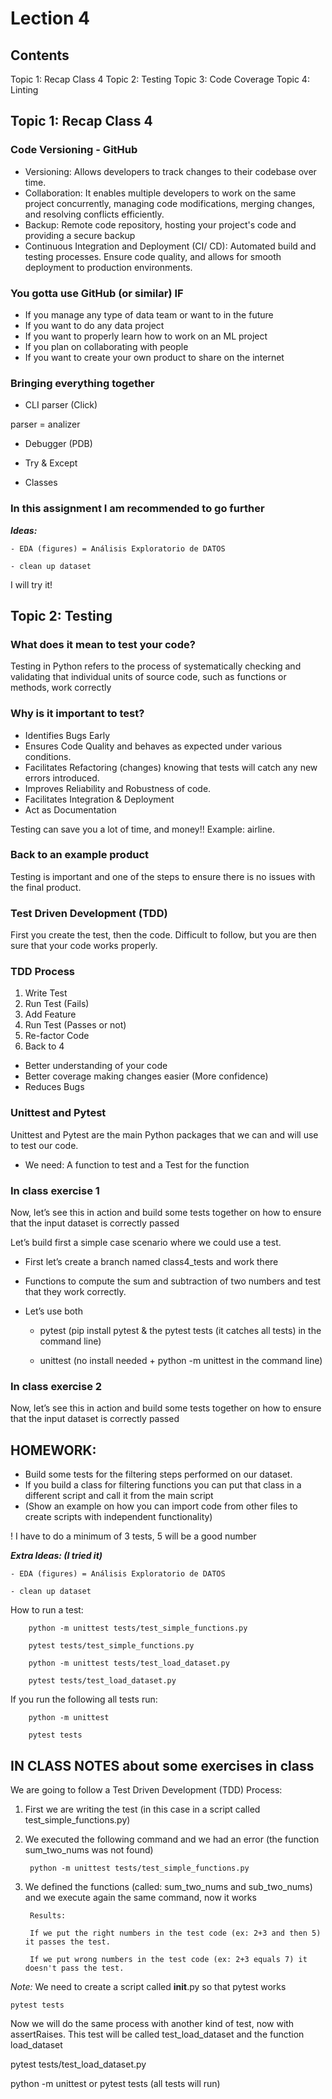 # Lection 4

## Contents

Topic 1: Recap Class 4
Topic 2: Testing
Topic 3: Code Coverage
Topic 4: Linting

## Topic 1: Recap Class 4

### Code Versioning - GitHub

- Versioning: Allows developers to track changes to
their codebase over time.
- Collaboration: It enables multiple developers to
work on the same project concurrently, managing
code modifications, merging changes, and
resolving conflicts efficiently.
- Backup: Remote code repository, hosting your
project's code and providing a secure backup
- Continuous Integration and Deployment (CI/
CD): Automated build and testing processes.
Ensure code quality, and allows for smooth
deployment to production environments.

### You gotta use GitHub (or similar) IF

- If you manage any type of data team or want to
in the future
- If you want to do any data project
- If you want to properly learn how to work on an
ML project
- If you plan on collaborating with people
- If you want to create your own product to share
on the internet

### Bringing everything together

- CLI parser (Click)

parser = analizer 

- Debugger (PDB)

- Try & Except

- Classes

### In this assignment I am recommended to go further

***Ideas:***

    - EDA (figures) = Análisis Exploratorio de DATOS
    
    - clean up dataset 

I will try it!

## Topic 2: Testing

### What does it mean to test your code?

Testing in Python refers to the process of
systematically checking and validating that
individual units of source code, such as
functions or methods, work correctly

### Why is it important to test?

- Identifies Bugs Early
- Ensures Code Quality and behaves as expected
under various conditions.
- Facilitates Refactoring (changes) knowing that
tests will catch any new errors introduced.
- Improves Reliability and Robustness of code.
- Facilitates Integration & Deployment
- Act as Documentation

Testing can save you a lot of time, and money!! Example: airline.

### Back to an example product 

Testing is important and one of the steps to ensure there is no issues with the final product.

### Test Driven Development (TDD)

First you create the test, then the code. Difficult to follow, but you are then sure that your code works properly.

### TDD Process

1. Write Test
2. Run Test (Fails)
3. Add Feature
4. Run Test (Passes or not)
5. Re-factor Code
6. Back to 4

- Better understanding of your code
- Better coverage making changes easier (More confidence)
- Reduces Bugs

### Unittest and Pytest 

Unittest and Pytest are the main Python packages that we can and will use to test our code.

- We need: A function to test and a Test for the function

### In class exercise 1

Now, let’s see this in action and build some tests together on how to ensure that
the input dataset is correctly passed 

Let’s build first a simple case scenario where we could use a test.

- First let’s create a branch named class4_tests and work there
- Functions to compute the sum and subtraction of two numbers and test that they work
correctly.
- Let’s use both

    - pytest (pip install pytest & the pytest tests (it catches all tests) in the command line)

    - unittest (no install needed + python -m unittest in the command line)

    
### In class exercise 2

Now, let’s see this in action and build some tests together on how to ensure that the input dataset is correctly passed 

## HOMEWORK: 

- Build some tests for the filtering steps performed on our dataset.
- If you build a class for filtering functions you can put that class in a different script and call it from the
main script
- (Show an example on how you can import code from other files to create scripts with independent
functionality)

! I have to do a minimum of 3 tests, 5 will be a good number

***Extra Ideas: (I tried it)***

    - EDA (figures) = Análisis Exploratorio de DATOS
    
    - clean up dataset 


How to run a test: 
    
        python -m unittest tests/test_simple_functions.py

        pytest tests/test_simple_functions.py 
        
        python -m unittest tests/test_load_dataset.py

        pytest tests/test_load_dataset.py

If you run the following all tests run:

        python -m unittest

        pytest tests


## IN CLASS NOTES about some exercises in class

We are going to follow a Test Driven Development (TDD) Process:

1. First we are writing the test (in this case in a script called test_simple_functions.py)
2. We executed the following command and we had an error (the function sum_two_nums was not found)

        python -m unittest tests/test_simple_functions.py

3. We defined the functions (called: sum_two_nums and sub_two_nums) and we execute again the same command, now it works

        Results: 

        If we put the right numbers in the test code (ex: 2+3 and then 5) it passes the test.

        If we put wrong numbers in the test code (ex: 2+3 equals 7) it doesn't pass the test. 

*Note:* We need to create a script called __init__.py so that pytest works
    
    pytest tests

Now we will do the same process with another kind of test, now with assertRaises. This test will be called test_load_dataset and the function load_dataset

pytest tests/test_load_dataset.py

python -m unittest or pytest tests (all tests will run)




